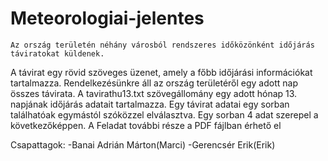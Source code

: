 # Meteorologiai-jelentes
    Az ország területén néhány városból rendszeres időközönként időjárás táviratokat küldenek.
A távirat egy rövid szöveges üzenet, amely a főbb időjárási információkat tartalmazza.
Rendelkezésünkre áll az ország területéről egy adott nap összes távirata.
    A tavirathu13.txt szövegállomány egy adott hónap 13. napjának időjárás adatait
tartalmazza. Egy távirat adatai egy sorban találhatóak egymástól szóközzel elválasztva. Egy
sorban 4 adat szerepel a következőképpen. 
    A Feladat további része a PDF fájlban érhető el

Csapattagok:
    -Banai Adrián Márton(Marci)
    -Gerencsér Erik(Erik)